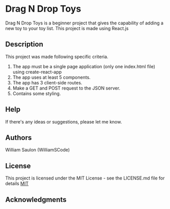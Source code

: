 # Drag N Drop Toys

Drag N Drop Toys is a beginner project that gives the capability of adding a new toy to your toy list. This project is made using React.js

## Description

This project was made following specific criteria.

1. The app must be a single page application (only one index.html file) using create-react-app
2. The app uses at least 5 components.
3. The app has 3 client-side routes.
4. Make a GET and POST request to the JSON server.
5. Contains some styling.


## Help

If there's any ideas or suggestions, please let me know.

## Authors

William Saulon (WilliamSCode)

## License

This project is licensed under the MIT License - see the LICENSE.md file for details
[MIT](https://choosealicense.com/licenses/mit/)

## Acknowledgments

